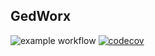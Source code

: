 ## GedWorx  

![example workflow](https://github.com/jason-costello/gedworx/actions/workflows/main.yml/badge.svg)
[![codecov](https://codecov.io/gh/jason-costello/gedworx/branch/main/graph/badge.svg?token=TmbIJbOrjC)](https://codecov.io/gh/jason-costello/gedworx)
